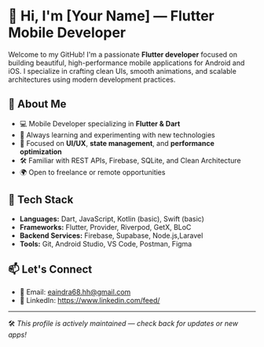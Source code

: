 # 👋 Hi, I'm [Your Name] — Flutter Mobile Developer

Welcome to my GitHub! I'm a passionate **Flutter developer** focused on building beautiful, high-performance mobile applications for Android and iOS. I specialize in crafting clean UIs, smooth animations, and scalable architectures using modern development practices.

## 🚀 About Me

- 💻 Mobile Developer specializing in **Flutter & Dart**
- 🧠 Always learning and experimenting with new technologies
- 📱 Focused on **UI/UX**, **state management**, and **performance optimization**
- 🛠️ Familiar with REST APIs, Firebase, SQLite, and Clean Architecture
- 🌍 Open to freelance or remote opportunities

## 🧰 Tech Stack

- **Languages:** Dart, JavaScript, Kotlin (basic), Swift (basic)
- **Frameworks:** Flutter, Provider, Riverpod, GetX, BLoC
- **Backend Services:** Firebase, Supabase, Node.js,Laravel
- **Tools:** Git, Android Studio, VS Code, Postman, Figma

## 📫 Let's Connect

- 📩 Email: eaindra68.hh@gmail.com
- 💼 LinkedIn: https://www.linkedin.com/feed/

---

🛠️ *This profile is actively maintained — check back for updates or new apps!*

